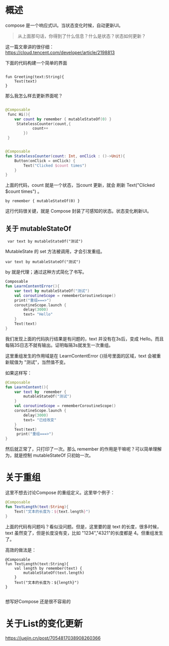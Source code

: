 
# 概述

compose 是一个响应式UI。当状态变化时候，自动更新UI。

> 从上面那句话，你得到了什么信息？什么是状态？状态如何更新？

这一篇文章讲的很仔细：
https://cloud.tencent.com/developer/article/2198813


下面的代码构建一个简单的界面

```koltin

fun Greeting(text:String){
    Text(text)
}
```

那么我怎么样去更新界面呢？


```kt

@Composable
 func Hi(){
    var count by remember { mutableStateOf(0) }
     StatelessCounter(count,{
            count++
        })
 }


@Composable
fun StatelessCounter(count: Int, onClick : ()->Unit){
    Button(onClick = onClick) {
        Text("Clicked $count times")
    }
}

```
上面的代码，count 就是一个状态，当count 更新，就会 刷新  Text("Clicked $count times") 。

```
by remember { mutableStateOf(0) }

```
这行代码很关键，就是 Compose 封装了可感知的状态。状态变化刷新UI。


## 关于 mutableStateOf


```
 var text by mutableStateOf("测试")

 ```

MutableState 的 set 方法被调用，才会引发重组。

```
var text by mutableStateOf("测试")
```
by 就是代理；通过这种方式简化了书写。


```kotlin
Composable
fun LearnContentError(){
    var text by mutableStateOf("测试")
    val coroutineScope = rememberCoroutineScope()
    print("重组===>")
    coroutineScope.launch {
        delay(3000)
        text= "Hello"
    }
    Text(text)
}
```

我们发现上面的代码执行结果是有问题的，text 并没有在3s后，变成 Hello。而且每隔3S日志不就有输出。证明每隔3s就发生一次重组。

这里重组发生的作用域是在  LearnContentError {}括号里面的区域，text 会被重新赋值为 "测试"，当然值不变。


如果这样写：
```kotlin
@Composable
fun LearnContent(){
    var text by  remember {
        mutableStateOf("测试")
    }
    val coroutineScope = rememberCoroutineScope()
    coroutineScope.launch {
        delay(3000)
        text= "已经改变"
    }
    Text(text)
     print("重组===>")
}
```

然后就正常了，只打印了一次。那么  remember 的作用是干嘛呢？可以简单理解为，就是控制 mutableStateOf 只初始一次。


# 关于重组

这里不想去讨论Compose 的重组定义。这里举个例子：

```kotlin
@Composable
fun TextLength(text:String){
    Text("文本的长度为：${text.length}")
}
```
上面的代码有问题吗？看似没问题。但是，这里要的是 text 的长度，很多时候，text 虽然变了，但是长度没有变，比如 "1234","4321"的长度都是 4。但重组发生了。

高效的做法是：

```koltin
@Composable
fun TextLength(text:String){
    val length by remember(text) {
        mutableStateOf(text.length)
    }
    Text("文本的长度为：${length}")
}


```

想写好Compose 还是很不容易的









# 关于List的变化更新

https://juejin.cn/post/7054817038908260366


